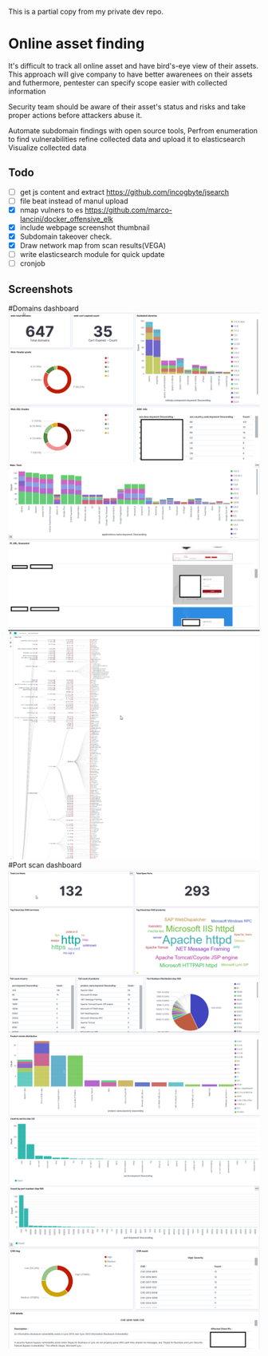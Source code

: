 This is a partial copy from my private dev repo.


# Online asset finding
It's difficult to track all online asset and have bird's-eye view of their assets.
This approach will give company to have better awarenees on their assets and futhermore, 
pentester can specify scope easier with collected information 

Security team should be aware of their asset's status and risks and take proper actions before attackers abuse it. 


Automate subdomain findings with open source tools,
Perfrom enumeration to find vulnerabilities
refine collected data and upload it to elasticsearch
Visualize collected data

## Todo
- [ ] get js content and extract https://github.com/incogbyte/jsearch
- [ ] file beat instead of manul upload
- [x] nmap vulners to es https://github.com/marco-lancini/docker_offensive_elk
- [x] include webpage screenshot thumbnail 
- [x] Subdomain takeover check.
- [x] Draw network map from scan results(VEGA)
- [ ] write elasticsearch module for quick update
- [ ] cronjob

## Screenshots
#Domains dashboard
 ![image](screenshots/web.png)
 ![image](screenshots/web2.png)
 ![image](screenshots/networkmap.png)
#Port scan dashboard
 ![image](screenshots/nmap.png)
 ![image](screenshots/nmap2.png)
 ![image](screenshots/nmap3.png)

